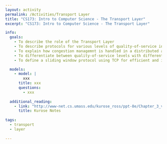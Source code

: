 ```yaml
---
layout: activity
permalink: /Activities/Transport Layer
title: "CS173: Intro to Computer Science - The Transport Layer"
excerpt: "CS173: Intro to Computer Science - The Transport Layer"

info:
  goals: 
    - To describe the role of the Transport Layer
    - To describe protocols for various levels of quality-of-service including UDP and TCP
    - To explain how congestion managemnt is handled in a distributed and passive manner using TCP
    - To differentiate between quality-of-service levels with different Transport Layer protocols
    - To define a sliding window protocol using TCP for efficient and in-order buffered communications

  models:
    - model: |
        xxx
      title: xxx
      questions:
        - xxx
        
  additional_reading:
    - link: "http://www-net.cs.umass.edu/kurose_ross/ppt-8e/Chapter_3_v8.0.pptx"
      title: Kurose Notes
          
tags:
  - transport
  - layer
 
---
```


